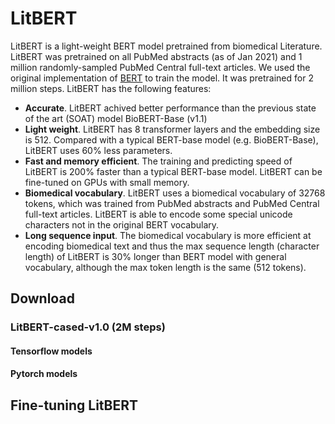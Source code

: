 # LitBERT
LitBERT is a light-weight BERT model pretrained from biomedical Literature. LitBERT was pretrained on all PubMed abstracts (as of Jan 2021) and 1 million randomly-sampled PubMed Central full-text articles. We used the original implementation of [BERT](https://github.com/google-research/bert) to train the model. It was pretrained for 2 million steps. LitBERT has the following features:
 
 - **Accurate**. LitBERT achived better performance than the previous state of the art (SOAT) model BioBERT-Base (v1.1)
 - **Light weight**. LitBERT has 8 transformer layers and the embedding size is 512. Compared with a typical BERT-base model (e.g. BioBERT-Base), LitBERT uses 60% less parameters. 
 - **Fast and memory efficient**. The training and predicting speed of LitBERT is 200% faster than a typical BERT-base model. LitBERT can be fine-tuned on GPUs with small memory. 
 - **Biomedical vocabulary**. LitBERT uses a biomedical vocabulary of 32768 tokens, which was trained from PubMed abstracts and PubMed Central full-text articles. LitBERT is able to encode some special unicode characters not in the original BERT vocabulary. 
 - **Long sequence input**. The biomedical vocabulary is more efficient at encoding biomedical text and thus the max sequence length (character length) of LitBERT is 30% longer than BERT model with general vocabulary, although the max token length is the same (512 tokens). 

## Download 

### LitBERT-cased-v1.0 (2M steps)
#### Tensorflow models


#### Pytorch models

## Fine-tuning LitBERT
